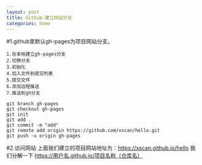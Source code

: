 ```yaml
---
layout: post
title: Github-建立网站分支
categories: home
---
```


#1.github里默认gh-pages为项目网站分支。

	1.在本地建立gh-pages分支
	2.切换分支
	3.初始化
	4.加入文件到提交列表
	5.提交文件
	6.添加远程推送
	7.推送到gh分支

	git branch gh-pages
	git checkout gh-pages
	git init
	git add .
	git commit -m "add"
	git remote add origin https://github.com/xscan/hello.git
	git push -u origin gh-pages


#2.访问网站
	上面我们建立的项目网站地址为：https://xscan.github.io/hello
	我们分解一下
	https://用户名.github.io/项目名称（仓库名）
		
